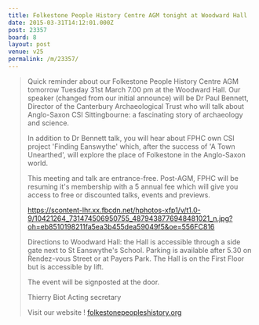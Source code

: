 ```yaml
---
title: Folkestone People History Centre AGM tonight at Woodward Hall
date: 2015-03-31T14:12:01.000Z
post: 23357
board: 8
layout: post
venue: v25
permalink: /m/23357/
---
```

<blockquote>Quick reminder about our Folkestone People History Centre AGM tomorrow Tuesday 31st March 7.00 pm at the Woodward Hall.
Our speaker (changed from our initial announce) will be Dr Paul Bennett, Director of the Canterbury Archaeological Trust who will talk about Anglo-Saxon CSI Sittingbourne: a fascinating story of archaeology and science. 
 
In addition to Dr Bennett talk, you will hear about FPHC own CSI project 'Finding Eanswythe' which, after the success of 'A Town Unearthed', will explore the place of Folkestone in the Anglo-Saxon world.

This meeting and talk are entrance-free.  Post-AGM, FPHC will be resuming it's membership with a 5 annual fee which will give you access to free or discounted talks, events and previews.

https://scontent-lhr.xx.fbcdn.net/hphotos-xfp1/v/t1.0-9/10421264_731474506950755_4879438776948481021_n.jpg?oh=eb8510198211fa5ea3b455dea59049f5&oe=556FC816
 
Directions to Woodward Hall: the Hall is accessible through a side gate next to St Eanswythe's School. Parking is available after 5.30 on Rendez-vous Street or at Payers Park. The Hall is on the First Floor but is accessible by lift. 

The event will be signposted at the door. 
 
Thierry Biot
Acting secretary
 
Visit our website !  <a href="http://www.folkestonepeopleshistory.org">folkestonepeopleshistory.org</a> </blockquote>
